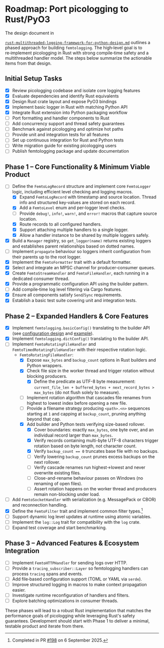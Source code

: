 # Roadmap: Port picologging to Rust/PyO3

<!-- markdownlint-disable-next-line MD013 MD039 --> The design document in
[`rust-multithreaded-logging-framework-for-python-design.md`](./rust-multithreaded-logging-framework-for-python-design.md)
 outlines a phased approach for building `femtologging`. The high‑level goal is
to re‑implement picologging in Rust with strong compile‑time safety and a
multithreaded handler model. The steps below summarize the actionable items
from that design.

## Initial Setup Tasks

- [x] Review picologging codebase and isolate core logging features
- [x] Evaluate dependencies and identify Rust equivalents
- [x] Design Rust crate layout and expose PyO3 bindings
- [x] Implement basic logger in Rust with matching Python API
- [x] Integrate Rust extension into Python packaging workflow
- [ ] Port formatting and handler components to Rust
- [ ] Add concurrency support and thread safety guarantees
- [ ] Benchmark against picologging and optimize hot paths
- [ ] Provide unit and integration tests for all features
- [ ] Set up continuous integration for Rust and Python tests
- [ ] Write migration guide for existing picologging users
- [ ] Publish femtologging package and update documentation

## Phase 1 – Core Functionality & Minimum Viable Product

- [ ] Define the `FemtoLogRecord` structure and implement core `FemtoLogger`
  logic, including efficient level checking and logging macros.
  - [x] Expand `FemtoLogRecord` with timestamp and source location. Thread info
    and structured key‑values are stored on each record.
  - [x] Add a `FemtoLevel` enum and per‑logger level checks.
  - [ ] Provide `debug!`, `info!`, `warn!`, and `error!` macros that capture
    source location.
  - [x] Route records to all configured handlers.
  - [x] Support attaching multiple handlers to a single logger.
  - [x] Allow a handler instance to be shared by multiple loggers safely.
- [x] Build a `Manager` registry, so `get_logger(name)` returns existing loggers
  and establishes parent relationships based on dotted names.
- [ ] Implement `propagate` behaviour so loggers inherit configuration from
  their parents up to the root logger.
- [x] Implement the `FemtoFormatter` trait with a default formatter.
- [x] Select and integrate an MPSC channel for producer‑consumer queues.
- [x] Create `FemtoStreamHandler` and `FemtoFileHandler`, each running in a
  dedicated consumer thread.
- [x] Provide a programmatic configuration API using the builder pattern.
- [ ] Add compile‑time log level filtering via Cargo features.
- [x] Ensure all components satisfy `Send`/`Sync` requirements.
- [x] Establish a basic test suite covering unit and integration tests.

## Phase 2 – Expanded Handlers & Core Features

- [x] Implement `femtologging.basicConfig()` translating to the builder API
  (see [configuration design](./configuration-design.md#basicconfig) and
  [example](../examples/basic_config.py)).
- [x] Implement `femtologging.dictConfig()` translating to the builder API.
- [ ] Implement `FemtoRotatingFileHandler` and `FemtoTimedRotatingFileHandler`
  with their respective rotation logic.
  - `FemtoRotatingFileHandler`:
    - [x] Expose `max_bytes` and `backup_count` options in Rust builders and
      Python wrappers.
    - [x] Check file size in the worker thread and trigger rotation without
      blocking producers.
      - [x] Define the predicate as UTF-8 byte measurement:
        `current_file_len + buffered_bytes + next_record_bytes > max_bytes` (do
        not flush solely to measure).
    - [ ] Implement rotation algorithm that cascades file renames from highest
      to lowest index before opening a new file.
    - [ ] Provide a filename strategy producing `<path>.<n>` sequences starting
      at `1` and capping at `backup_count`, pruning anything beyond that cap.
    - [x] Add builder and Python tests verifying size-based rollover.
      - [x] Cover boundaries: exactly `max_bytes`, one byte over, and an
        individual record larger than `max_bytes`.
      - [x] Verify records containing multi-byte UTF-8 characters trigger
        rotation based on byte length, not character count.
      - [x] Verify `backup_count == 0` truncates base file with no backups.
      - [ ] Verify lowering `backup_count` prunes excess backups on the next
        rollover.
      - [ ] Verify cascade renames run highest→lowest and never overwrite
        existing files.
      - [ ] Close-and-rename behaviour passes on Windows (no renaming of open
        files).
      - [ ] Assert rotation happens on the worker thread and producers remain
        non-blocking under load.
- [ ] Add `FemtoSocketHandler` with serialization (e.g. MessagePack or CBOR) and
  reconnection handling.
- [x] Define the `FemtoFilter` trait and implement common filter
  types.[^1]
- [ ] Support dynamic log level updates at runtime using atomic variables.
- [ ] Implement the `log::Log` trait for compatibility with the `log` crate.
- [ ] Expand test coverage and start benchmarking.

## Phase 3 – Advanced Features & Ecosystem Integration

- [ ] Implement `FemtoHTTPHandler` for sending logs over HTTP.
- [ ] Provide a `tracing_subscriber::Layer` so femtologging handlers can process
  `tracing` spans and events.
- [ ] Add file‑based configuration support (TOML or YAML via `serde`).
- [ ] Improve structured logging in macros to make context propagation easier.
- [ ] Investigate runtime reconfiguration of handlers and filters.
- [ ] Explore batching optimizations in consumer threads.

These phases will lead to a robust Rust implementation that matches the
performance goals of picologging while leveraging Rust's safety guarantees.
Development should start with Phase 1 to deliver a minimal, testable product
and iterate from there.

[^1]: Completed in PR [#198](https://github.com/leynos/femtologging/pull/198)
      on 6 September 2025.
